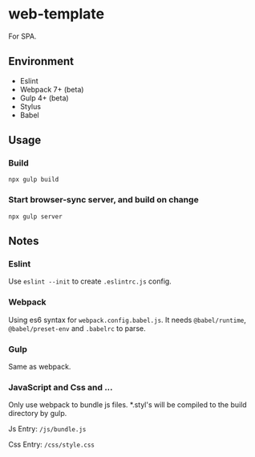 # web-template

For SPA.

## Environment

 - Eslint
 - Webpack 7+ (beta)
 - Gulp 4+ (beta)
 - Stylus
 - Babel

## Usage

### Build

`npx gulp build`

### Start browser-sync server, and build on change

`npx gulp server`

## Notes

### Eslint

Use `eslint --init` to create `.eslintrc.js` config.

### Webpack

Using es6 syntax for `webpack.config.babel.js`. It needs `@babel/runtime`, `@babel/preset-env` and `.babelrc` to parse.

### Gulp

Same as webpack.

### JavaScript and Css and ...

Only use webpack to bundle js files. *.styl's will be compiled to the build directory by gulp.

Js Entry: `/js/bundle.js`

Css Entry: `/css/style.css`
